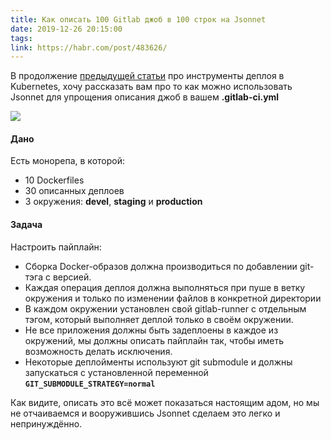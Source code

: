 ```yaml
---
title: Как описать 100 Gitlab джоб в 100 строк на Jsonnet
date: 2019-12-26 20:15:00
tags:
link: https://habr.com/post/483626/
---
```


В продолжение [предыдущей статьи](https://habr.com/ru/post/481662/) про инструменты деплоя в Kubernetes, хочу рассказать вам про то как можно использовать Jsonnet для упрощения описания джоб в вашем **.gitlab-ci.yml**

![](https://jsonnet.org/img/isologo.svg)

#### Дано
Есть монорепа, в которой:
* 10 Dockerfiles
* 30 описанных деплоев
* 3 окружения: **devel**, **staging** и **production**

#### Задача
Настроить пайплайн:
* Сборка Docker-образов должна производиться по добавлении git-тэга с версией. 
* Каждая операция деплоя должна выполняться при пуше в ветку окружения и только по изменении файлов в конкретной директории
* В каждом окружении установлен свой gitlab-runner с отдельным тэгом, который выполняет деплой только в своём окружении.
* Не все приложения должны быть задеплоены в каждое из окружений, мы должны описать пайплайн так, чтобы иметь возможность делать исключения.
* Некоторые деплойменты используют git submodule и должны запускаться с установленной переменной **`GIT_SUBMODULE_STRATEGY=normal`**

Как видите, описать это всё может показаться настоящим адом, но мы не отчаиваемся и вооружившись Jsonnet сделаем это легко и непринуждённо. 

<!--more-->

